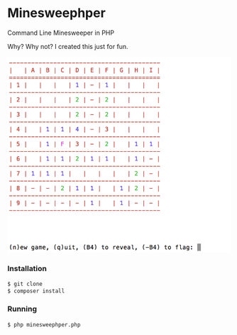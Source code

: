 # Minesweephper
Command Line Minesweeper in PHP

Why? Why not?
I created this just for fun.

![screen shot](doc/screen_shot.png)

### Installation

    $ git clone
    $ composer install

### Running

    $ php minesweephper.php
